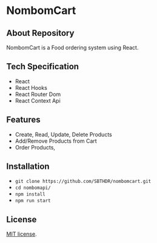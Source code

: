 # NombomCart

## About Repository

NombomCart is a Food ordering system using React.


## Tech Specification

- React
- React Hooks
- React Router Dom 
- React Context Api

## Features

- Create, Read, Update, Delete Products
- Add/Remove Products from Cart 
- Order Products,

## Installation

- `git clone https://github.com/SBTHDR/nombomcart.git`
- `cd nombomapi/`
- `npm install`
- `npm run start`

## License

[MIT license](https://opensource.org/licenses/MIT).